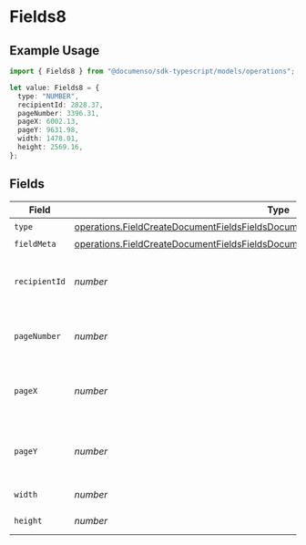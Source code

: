 # Fields8

## Example Usage

```typescript
import { Fields8 } from "@documenso/sdk-typescript/models/operations";

let value: Fields8 = {
  type: "NUMBER",
  recipientId: 2828.37,
  pageNumber: 3396.31,
  pageX: 6002.13,
  pageY: 9631.98,
  width: 1478.01,
  height: 2569.16,
};
```

## Fields

| Field                                                                                                                                                                                          | Type                                                                                                                                                                                           | Required                                                                                                                                                                                       | Description                                                                                                                                                                                    |
| ---------------------------------------------------------------------------------------------------------------------------------------------------------------------------------------------- | ---------------------------------------------------------------------------------------------------------------------------------------------------------------------------------------------- | ---------------------------------------------------------------------------------------------------------------------------------------------------------------------------------------------- | ---------------------------------------------------------------------------------------------------------------------------------------------------------------------------------------------- |
| `type`                                                                                                                                                                                         | [operations.FieldCreateDocumentFieldsFieldsDocumentsFieldsRequestRequestBody8Type](../../models/operations/fieldcreatedocumentfieldsfieldsdocumentsfieldsrequestrequestbody8type.md)           | :heavy_check_mark:                                                                                                                                                                             | N/A                                                                                                                                                                                            |
| `fieldMeta`                                                                                                                                                                                    | [operations.FieldCreateDocumentFieldsFieldsDocumentsFieldsRequestRequestBody8FieldMeta](../../models/operations/fieldcreatedocumentfieldsfieldsdocumentsfieldsrequestrequestbody8fieldmeta.md) | :heavy_minus_sign:                                                                                                                                                                             | N/A                                                                                                                                                                                            |
| `recipientId`                                                                                                                                                                                  | *number*                                                                                                                                                                                       | :heavy_check_mark:                                                                                                                                                                             | The ID of the recipient to create the field for.                                                                                                                                               |
| `pageNumber`                                                                                                                                                                                   | *number*                                                                                                                                                                                       | :heavy_check_mark:                                                                                                                                                                             | The page number the field will be on.                                                                                                                                                          |
| `pageX`                                                                                                                                                                                        | *number*                                                                                                                                                                                       | :heavy_check_mark:                                                                                                                                                                             | The X coordinate of where the field will be placed.                                                                                                                                            |
| `pageY`                                                                                                                                                                                        | *number*                                                                                                                                                                                       | :heavy_check_mark:                                                                                                                                                                             | The Y coordinate of where the field will be placed.                                                                                                                                            |
| `width`                                                                                                                                                                                        | *number*                                                                                                                                                                                       | :heavy_check_mark:                                                                                                                                                                             | The width of the field.                                                                                                                                                                        |
| `height`                                                                                                                                                                                       | *number*                                                                                                                                                                                       | :heavy_check_mark:                                                                                                                                                                             | The height of the field.                                                                                                                                                                       |